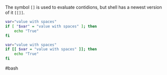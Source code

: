 The symbol `[]` is used to evaluate contidions, but shell has a newest version of it `[[]]`.

```bash
var="value with spaces"
if [ "$var" = "value with spaces" ]; then
    echo "True"
fi
```

```bash
var="value with spaces"
if [[ $var = "value with spaces" ]]; then
    echo "True"
fi
```

#bash